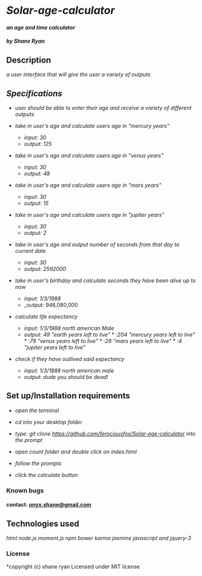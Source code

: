 # _Solar-age-calculator_

#### _an age and time calculator_

#### _by Shane Ryan_

## Description

_a user interface that will give the user a variety of outputs_

## _Specifications_

  * _user should be able to enter their age and receive a variety of different outputs_

  * _take in user's age and calculate users age in "mercury years"_
    * _input: 30_
    * _output: 125_

  * _take in user's age and calculate users age in "venus years"_
    * _input: 30_
    * _output: 48_

  * _take in user's age and calculate users age in "mars years"_
    * _input: 30_
    * _output: 15_

  * _take in user's age and calculate users age in "jupiter years"_
    * _input: 30_
    * _output: 2_

  * _take in user's age and output number of seconds from that day to current date_
    * _input: 30_
    * _output: 2592000_

  * _take in user's birthday and calculate seconds they have been alive up to now_
    * _input: 1/3/1988_
    * _output: 946,080,000

  * _calculate life expectancy_
    * _input: 1/3/1988 north american Male_
    * _output: 49 "earth years left to live"_
            * :_204 "mercury years left to live"_
            * :_79 "venus years left to live"_
            * :_26 "mars years left to live"_
            * :_4 "jupiter years left to live"_
  * _check if they have outlived said expectancy_
    * _input: 1/3/1888 north american male_
    * _output: dude you should be dead!_




## Set up/Installation requirements

  * _open the terminal_

  * _cd into your desktop folder_

  * _type: git clone https://github.com/ferociousfox/Solar-age-calculator into the prompt_

  * _open count folder and double click on index.html_

  * _follow the prompts_

  * _click the calculate button_



### Known bugs



#### contact: onyx.shane@gmail.com

## Technologies used

_html node.js moment.js npm bower karma jasmine javascript and jquery-3_

### License

*copyright (c) shane ryan
Licensed under MIT license
